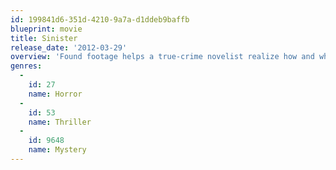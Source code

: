 ```yaml
---
id: 199841d6-351d-4210-9a7a-d1ddeb9baffb
blueprint: movie
title: Sinister
release_date: '2012-03-29'
overview: 'Found footage helps a true-crime novelist realize how and why a family was murdered in his new home, though his discoveries put his entire family in the path of a supernatural entity.'
genres:
  -
    id: 27
    name: Horror
  -
    id: 53
    name: Thriller
  -
    id: 9648
    name: Mystery
---
```

